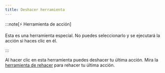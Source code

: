 ```yaml
---
title: Deshacer herramienta
---
```


:::note[⚡ Herramienta de acción]

Esta es una herramienta especial.
No puedes seleccionarlo y se ejecutará la acción si haces clic en él.

:::

Al hacer clic en esta herramienta puedes deshacer tu última acción.
Mira la [herramienta de rehacer](../redo) para rehacer tu última acción.
